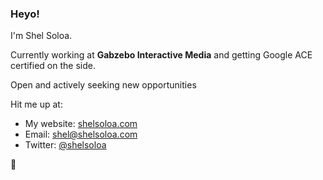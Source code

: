 ### Heyo!

I'm Shel Soloa.

Currently working at __Gabzebo Interactive Media__ and getting Google ACE certified on the side.

Open and actively seeking new opportunities

Hit me up at:
 - My website: [shelsoloa.com](http://shelsoloa.com)
 - Email: [shel@shelsoloa.com](mailto:shel@shelsoloa.com)
 - Twitter: [@shelsoloa](http://twitter.com/shelsoloa)
 
🐻

<!--
**shelsoloa/shelsoloa** is a ✨ _special_ ✨ repository because its `README.md` (this file) appears on your GitHub profile.

Here are some ideas to get you started:

- 🔭 I’m currently working on ...
- 🌱 I’m currently learning ...
- 👯 I’m looking to collaborate on ...
- 🤔 I’m looking for help with ...
- 💬 Ask me about ...
- 📫 How to reach me: ...
- 😄 Pronouns: ...
- ⚡ Fun fact: ...
-->

